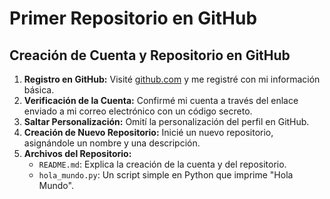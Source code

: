 # Primer Repositorio en GitHub

## Creación de Cuenta y Repositorio en GitHub

1. **Registro en GitHub:** Visité [github.com](https://github.com) y me registré con mi información básica.
2. **Verificación de la Cuenta:** Confirmé mi cuenta a través del enlace enviado a mi correo electrónico con un código secreto.
3. **Saltar Personalización:** Omití la personalización del perfil en GitHub.
4. **Creación de Nuevo Repositorio:** Inicié un nuevo repositorio, asignándole un nombre y una descripción.
5. **Archivos del Repositorio:** 
   - `README.md`: Explica la creación de la cuenta y del repositorio.
   - `hola_mundo.py`: Un script simple en Python que imprime "Hola Mundo".
